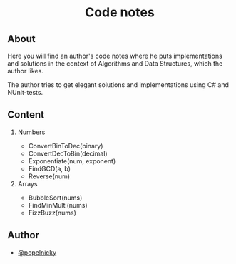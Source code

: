 <h1 align="center">Code notes</h1>
<h2>About</h2>
<div>
    <p>
        Here you will find an author's code notes where he puts implementations and solutions in the context of Algorithms and Data Structures, which the author likes.
    </p>
    <p>
        The author tries to get elegant solutions and implementations using C# and NUnit-tests.
    </p>
</div>
<h2>Content</h2>
<div>
    <ol>
        <li>Numbers</li>
        <ul>
            <li>ConvertBinToDec(binary)</li>
            <li>ConvertDecToBin(decimal)</li>
            <li>Exponentiate(num, exponent)</li>
            <li>FindGCD(a, b)</li>
            <li>Reverse(num)</li>
        </ul>
        <li>Arrays</li>
        <ul>
            <li>BubbleSort(nums)</li>
            <li>FindMinMulti(nums)</li>
            <li>FizzBuzz(nums)</li>
        </ul>
    </ol>
</div>
<h2>Author</h2>

- [@popelnicky](https://www.github.com/popelnicky)
